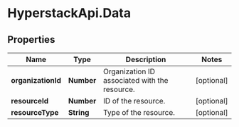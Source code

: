 # HyperstackApi.Data

## Properties

Name | Type | Description | Notes
------------ | ------------- | ------------- | -------------
**organizationId** | **Number** | Organization ID associated with the resource. | [optional] 
**resourceId** | **Number** | ID of the resource. | [optional] 
**resourceType** | **String** | Type of the resource. | [optional] 



